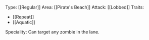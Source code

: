Type: [[Regular]]
Area: [[Pirate's Beach]]
Attack: [[Lobbed]]
Traits:
- [[Repeat]]
- [[Aquatic]]

Speciality: Can target any zombie in the lane.